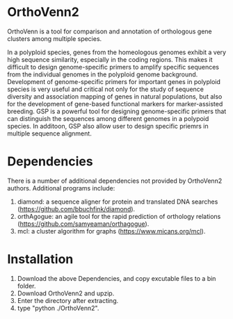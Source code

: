 # OrthoVenn2

OrthoVenn is a tool for comparison and annotation of orthologous gene clusters among multiple species.

In a polyploid species, genes from the homeologous genomes exhibit a very high sequence similarity, especially in the coding regions. This makes it difficult to design genome-specific primers to amplify specific sequences from the individual genomes in the polyploid genome background. Development of genome-specific primers for important genes in polyploid species is very useful and critical not only for the study of sequence diversity and association mapping of genes in natural populations, but also for the development of gene-based functional markers for marker-assisted breeding. GSP is a powerful tool for designing genome-specific primers that can distinguish the sequences among different genomes in a polypoid species. In additoon, GSP also allow user to design specific priemrs in multiple sequence alignment.

# Dependencies

There is a number of additional dependencies not provided by OrthoVenn2 authors. Additional programs include:

1. diamond: a sequence aligner for protein and translated DNA searches (https://github.com/bbuchfink/diamond).<br/>
2. orthAgogue: an agile tool for the rapid prediction of orthology relations (https://github.com/samyeaman/orthagogue).<br/>
3. mcl: a cluster algorithm for graphs (https://www.micans.org/mcl).<br/>

# Installation

1. Download the above Dependencies, and copy excutable files to a bin folder.<br/>
2. Download OrthoVenn2 and upzip.<br/>
3. Enter the directory after extracting.<br/>
4. type "python ./OrthoVenn2".<br/>

